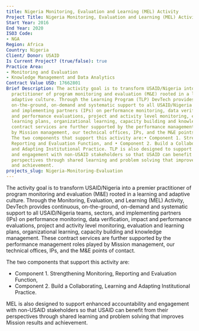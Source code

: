 ```yaml
---
title: Nigeria Monitoring, Evaluation and Learning (MEL) Activity
Project Title: Nigeria Monitoring, Evaluation and Learning (MEL) Activity
Start Year: 2016
End Year: 2020
ISO3 Code:
- NGA
Region: Africa
Country: Nigeria
Client/ Donor: USAID
Is Current Project? (true/false): true
Practice Area:
- Monitoring and Evaluation
- Knowledge Management and Data Analytics
Contract Value USD: 17662801
Brief Description: The activity goal is to transform USAID/Nigeria into a premier
  practitioner of program monitoring and evaluation (M&E) rooted in a learning and
  adaptive culture. Through the Learning Program (TLP) DevTech provides continuous,
  on-the-ground, on-demand and systematic support to all USAID/Nigeria teams, sectors,
  and implementing partners (IPs) on performance monitoring, data verification, impact
  and performance evaluations, project and activity level monitoring, evaluation and
  learning plans, organizational learning, capacity building and knowledge management.  These
  contract services are further supported by the performance management roles played
  by Mission management, our technical offices, IPs, and the M&E points of contact.
  The two components that support this activity are:• Component 1. Strengthening Monitoring,
  Reporting and Evaluation Function, and • Component 2. Build a Collaborating, Learning
  and Adapting Institutional Practice. TLP is also designed to support enhanced accountability
  and engagement with non-USAID stakeholders so that USAID can benefit from their
  perspectives through shared learning and problem solving that improves Mission results
  and achievement.
projects_slug: Nigeria-Monitoring-Evaluation
---
```


The activity goal is to transform USAID/Nigeria into a premier practitioner of program monitoring and evaluation (M&E) rooted in a learning and adaptive culture. Through the Monitoring, Evaluation, and Learning (MEL) Activity, DevTech provides continuous, on-the-ground, on-demand and systematic support to all USAID/Nigeria teams, sectors, and implementing partners (IPs) on performance monitoring, data verification, impact and performance evaluations, project and activity level monitoring, evaluation and learning plans, organizational learning, capacity building and knowledge management.  These contract services are further supported by the performance management roles played by Mission management, our technical offices, IPs, and the M&E points of contact. 

The two components that support this activity are:
* Component 1. Strengthening Monitoring, Reporting and Evaluation Function,
* Component 2. Build a Collaborating, Learning and Adapting Institutional Practice. 

MEL is also designed to support enhanced accountability and engagement with non-USAID stakeholders so that USAID can benefit from their perspectives through shared learning and problem solving that improves Mission results and achievement.